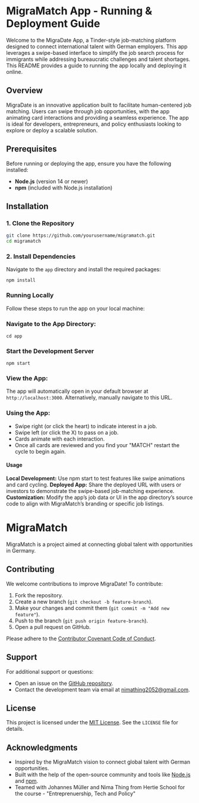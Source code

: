 # MigraMatch App - Running & Deployment Guide

Welcome to the MigraDate App, a Tinder-style job-matching platform designed to connect international talent with German employers. This app leverages a swipe-based interface to simplify the job search process for immigrants while addressing bureaucratic challenges and talent shortages. This README provides a guide to running the app locally and deploying it online.

## Overview

MigraDate is an innovative application built to facilitate human-centered job matching. Users can swipe through job opportunities, with the app animating card interactions and providing a seamless experience. The app is ideal for developers, entrepreneurs, and policy enthusiasts looking to explore or deploy a scalable solution.

## Prerequisites

Before running or deploying the app, ensure you have the following installed:
*   **Node.js** (version 14 or newer)
*   **npm** (included with Node.js installation)

## Installation

### 1. Clone the Repository

```bash
git clone https://github.com/yourusername/migramatch.git
cd migramatch
```

### 2. Install Dependencies
Navigate to the `app` directory and install the required packages:

```cd app
npm install
```

### Running Locally
Follow these steps to run the app on your local machine:

### Navigate to the App Directory:

```
cd app
```

### Start the Development Server

```
npm start
```

### View the App:
The app will automatically open in your default browser at `http://localhost:3000`. Alternatively, manually navigate to this URL.

### Using the App:
* Swipe right (or click the heart) to indicate interest in a job.
* Swipe left (or click the X) to pass on a job.
* Cards animate with each interaction.
* Once all cards are reviewed and you find your "MATCH" restart the cycle to begin again.

#### Usage
**Local Development:** Use npm start to test features like swipe animations and card cycling.
**Deployed App:** Share the deployed URL with users or investors to demonstrate the swipe-based job-matching experience.
**Customization:** Modify the app’s job data or UI in the app directory’s source code to align with MigraMatch’s branding or specific job listings.

# MigraMatch

MigraMatch is a project aimed at connecting global talent with opportunities in Germany.

## Contributing

We welcome contributions to improve MigraDate! To contribute:

1. Fork the repository.
2. Create a new branch (`git checkout -b feature-branch`).
3. Make your changes and commit them (`git commit -m "Add new feature"`).
4. Push to the branch (`git push origin feature-branch`).
5. Open a pull request on GitHub.

Please adhere to the [Contributor Covenant Code of Conduct](https://www.contributor-covenant.org/).

## Support

For additional support or questions:

- Open an issue on the [GitHub repository](https://github.com/your/repo/issues).
- Contact the development team via email at [nimathing2052@gmail.com](mailto:nimathing2052@gmail.com).

## License

This project is licensed under the [MIT License](https://opensource.org/licenses/MIT). See the `LICENSE` file for details.

## Acknowledgments

- Inspired by the MigraMatch vision to connect global talent with German opportunities.
- Built with the help of the open-source community and tools like [Node.js](https://nodejs.org/) and [npm](https://www.npmjs.com/).
- Teamed with Johannes Müller and Nima Thing from Hertie School for the course - "Entreprenuership, Tech and Policy" 
